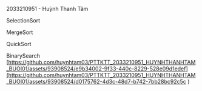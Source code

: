 2033210951 - Huỳnh Thanh Tâm


SelectionSort


MergeSort



QuickSort


BinarySearch
[https://github.com/huynhtam03/PTTKTT_2033210951_HUYNHTHANHTAM_BUOI01/assets/93908524/e9b34002-9f33-440c-8229-528e09d1edef](https://github.com/huynhtam03/PTTKTT_2033210951_HUYNHTHANHTAM_BUOI01/assets/93908524/d0175762-4d3c-48d7-b742-7bb28bc92c5c
)
